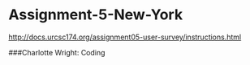 # Assignment-5-New-York



http://docs.urcsc174.org/assignment05-user-survey/instructions.html


###Charlotte Wright: Coding
